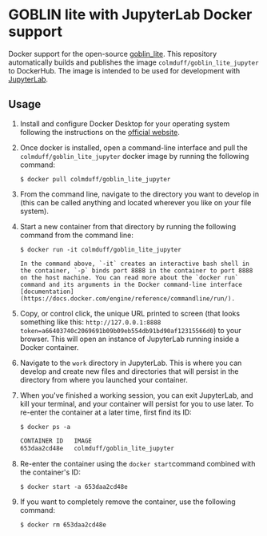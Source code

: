 # GOBLIN lite with JupyterLab Docker support

Docker support for the open-source [goblin_lite](https://colmduff.github.io/goblin_lite/html/index.html). This repository automatically builds and publishes the image `colmduff/goblin_lite_jupyter` to DockerHub. The image is intended to be used for development with [JupyterLab](https://jupyterlab.readthedocs.io/en/stable/#).

## Usage

1. Install and configure Docker Desktop for your operating system following the instructions on the [official website](https://www.docker.com/get-started).
2. Once docker is installed, open a command-line interface and pull the `colmduff/goblin_lite_jupyter` docker image by running the following command:

    ```{prompt} bash \$ auto
    $ docker pull colmduff/goblin_lite_jupyter
    ```

3. From the command line, navigate to the directory you want to develop in (this can be called anything and located wherever you like on your file system).
4. Start a new container from that directory by running the following command from the command line:

    ```{prompt} bash \$ auto
    $ docker run -it colmduff/goblin_lite_jupyter
    ```
    
    ```{tip}
    In the command above, `-it` creates an interactive bash shell in the container, `-p` binds port 8888 in the container to port 8888 on the host machine. You can read more about the `docker run` command and its arguments in the Docker command-line interface [documentation](https://docs.docker.com/engine/reference/commandline/run/).
    ```
    
5. Copy, or control click, the unique URL printed to screen (that looks something like this: `http://127.0.0.1:8888 token=a66403740c2069691b09b09eb554db91bd90af12315566d0`) to your browser. This will open an instance of JupyterLab running inside a Docker container.
6. Navigate to the `work` directory in JupyterLab. This is where you can develop and create new files and directories that will persist in the directory from where you launched your container.
7. When you've finished a working session, you can exit JupyterLab, and kill your terminal, and your container will persist for you to use later. To re-enter the container at a later time, first find its ID:

    ```{prompt} bash \$ auto
    $ docker ps -a
    ```
    
    ```md
    CONTAINER ID   IMAGE
    653daa2cd48e   colmduff/goblin_lite_jupyter
    ```
    
8. Re-enter the container using the `docker start`command combined with the container's ID:

    ```{prompt} bash \$ auto
    $ docker start -a 653daa2cd48e
    ```
    
9. If you want to completely remove the container, use the following command:

    ```{prompt} bash \$ auto
    $ docker rm 653daa2cd48e
    ```

